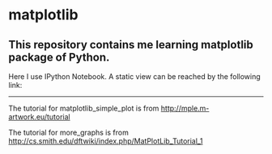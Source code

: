 matplotlib
==========

This repository contains me learning matplotlib package of Python.
---

Here I use IPython Notebook. A static view can be reached by the following link:

---



The tutorial for matplotlib_simple_plot is from http://mple.m-artwork.eu/tutorial

The tutorial for more_graphs is from http://cs.smith.edu/dftwiki/index.php/MatPlotLib_Tutorial_1
